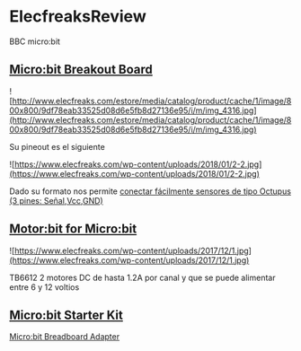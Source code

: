 # ElecfreaksReview

BBC micro:bit

## [Micro:bit Breakout Board](http://www.elecfreaks.com/estore/elecfreaks-micro-bit-breakout-board.html)

![http://www.elecfreaks.com/estore/media/catalog/product/cache/1/image/800x800/9df78eab33525d08d6e5fb8d27136e95/i/m/img_4316.jpg](http://www.elecfreaks.com/estore/media/catalog/product/cache/1/image/800x800/9df78eab33525d08d6e5fb8d27136e95/i/m/img_4316.jpg)


Su pineout es el siguiente

![https://www.elecfreaks.com/wp-content/uploads/2018/01/2-2.jpg](https://www.elecfreaks.com/wp-content/uploads/2018/01/2-2.jpg)


Dado su formato nos permite [conectar fácilmente sensores de tipo  Octupus (3 pines: Señal,Vcc,GND)](https://www.elecfreaks.com/12396.html)


## [Motor:bit for Micro:bit](http://www.elecfreaks.com/estore/elecfreaks-motor-bit-for-micro-bit.html)

![https://www.elecfreaks.com/wp-content/uploads/2017/12/1.jpg](https://www.elecfreaks.com/wp-content/uploads/2017/12/1.jpg)


TB6612 2 motores DC de hasta 1.2A por canal y que se puede alimentar entre 6 y 12 voltios


## [Micro:bit Starter Kit](http://www.elecfreaks.com/estore/elecfreaks-micro-bit-starter-kit-without-micro-bit-board.html)



[Micro:bit Breadboard Adapter](http://www.elecfreaks.com/estore/microbit-breadboard-adapter.html)
